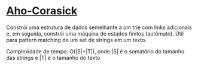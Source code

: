 # [Aho-Corasick](aho_corasick.cpp)

<!-- DESCRIPTION -->
Constrói uma estrutura de dados semelhante a um trie com links adicionais e, em seguida, constrói uma máquina de estados finitos (autômato). Útil para pattern matching de um set de strings em um texto.
<!-- DESCRIPTION -->

Complexidade de tempo: O(|S|+|T|), onde |S| é o somatório do tamanho das strings e |T| é o tamanho do texto

